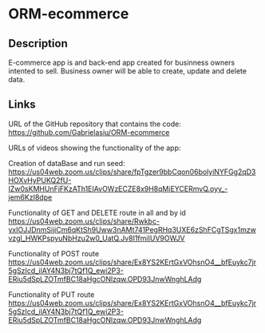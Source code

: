 # ORM-ecommerce
## Description
E-commerce app is and back-end app created for businness owners intented to sell. Business owner will be able to create, update and delete data. 

## Links
URL of the GitHub repository that contains the code: https://github.com/Gabrielasiu/ORM-ecommerce

URLs of videos showing the functionality of the app:

Creation of dataBase and run seed:
 https://us04web.zoom.us/clips/share/fpTgzer9bbCqon06bolyiNYFGg2qD3HOXvHyPUKQ2fU-IZw0sKMHUnFjFKzATh1EIAvOWzECZE8x9H8qMiEYCERmvQ.oyy_-jem6KzI8dpe

 Functionality of GET and DELETE route in all and by id 
 https://us04web.zoom.us/clips/share/Rwkbc-yxIOJJDnmSijiCm6qKtSh9Uww3nAMt741PegRHq3UXE6zShFCgTSgx1mzwvzgl_HWKPspyuNbHzu2w0_UatQ.Jv8I1fmiIUV9OWJV


Functionality of POST route 
https://us04web.zoom.us/clips/share/Ex8YS2KErtGxVOhsnO4__bfEuykc7jr5gSzIcd_ilAY4N3bj7tQf1Q_ewi2P3-ERiu5dSpLZOTmfBC18aHgcONlzqw.OPD93JnwWnghLAdg

Functionality of PUT route
https://us04web.zoom.us/clips/share/Ex8YS2KErtGxVOhsnO4__bfEuykc7jr5gSzIcd_ilAY4N3bj7tQf1Q_ewi2P3-ERiu5dSpLZOTmfBC18aHgcONlzqw.OPD93JnwWnghLAdg

